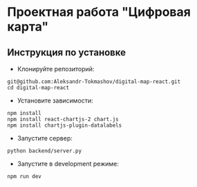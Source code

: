 # Проектная работа "Цифровая карта"
## Инструкция по установке
- Клонируйте репозиторий: 
```
git@github.com:Aleksandr-Tokmashov/digital-map-react.git
cd digital-map-react
```
- Установите зависимости: 
```
npm install
npm install react-chartjs-2 chart.js
npm install chartjs-plugin-datalabels
```
- Запустите сервер:
```
python backend/server.py
```
- Запустите в development режиме: 
```
npm run dev
```


